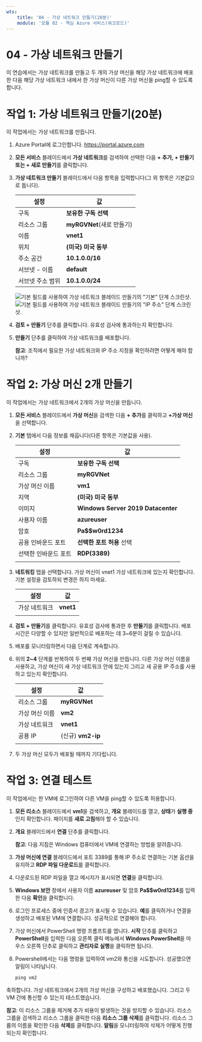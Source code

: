 ```yaml
---
wts:
    title: '04 - 가상 네트워크 만들기(20분)'
    module: '모듈 02 - 핵심 Azure 서비스(워크로드)'
---
```

# 04 - 가상 네트워크 만들기

이 연습에서는 가상 네트워크를 만들고 두 개의 가상 머신을 해당 가상 네트워크에 배포한 다음 해당 가상 네트워크 내에서 한 가상 머신이 다른 가상 머신을 ping할 수 있도록 합니다.

# 작업 1: 가상 네트워크 만들기(20분)

이 작업에서는 가상 네트워크를 만듭니다. 

1. Azure Portal에 로그인합니다. <a href="https://portal.azure.com" target="_blank"><span style="color: #0066cc;" color="#0066cc">https://portal.azure.com</span></a>

2. **모든 서비스** 블레이드에서 **가상 네트워크**를 검색하여 선택한 다음 **+ 추가, + 만들기 또는 + 새로 만들기**를 클릭합니다. 

3. **가상 네트워크 만들기** 블레이드에서 다음 항목을 입력합니다(그 외 항목은 기본값으로 둡니다).

    | 설정 | 값 | 
    | --- | --- |
    | 구독 | **보유한 구독 선택** |
    | 리소스 그룹 | **myRGVNet**(새로 만들기) |
    | 이름 | **vnet1** |
    | 위치 | **(미국) 미국 동부** |
    | 주소 공간 |**10.1.0.0/16** |
    | 서브넷 - 이름 | **default** |
    | 서브넷 주소 범위 | **10.1.0.0/24** |

    ![기본 필드를 사용하여 가상 네트워크 블레이드 만들기의 "기본" 단계 스크린샷.](../images/0301a.png)
    ![기본 필드를 사용하여 가상 네트워크 블레이드 만들기의 "IP 주소" 단계 스크린샷.](../images/0301b.png)

5. **검토 + 만들기** 단추를 클릭합니다. 유효성 검사에 통과하는지 확인합니다.

6. **만들기** 단추를 클릭하여 가상 네트워크를 배포합니다. 

    **참고**: 조직에서 필요한 가상 네트워크와 IP 주소 지정을 확인하려면 어떻게 해야 합니까?

# 작업 2: 가상 머신 2개 만들기

이 작업에서는 가상 네트워크에서 2개의 가상 머신을 만듭니다. 

1. **모든 서비스** 블레이드에서 **가상 머신**을 검색한 다음 **+ 추가**를 클릭하고 **+가상 머신**을 선택합니다. 

2. **기본** 탭에서 다음 정보를 채웁니다(다른 항목은 기본값을 사용).

   | 설정 | 값 | 
   | --- | --- |
   | 구독 | **보유한 구독 선택**  |
   | 리소스 그룹 |  **myRGVNet** |
   | 가상 머신 이름 | **vm1**|
   | 지역 | **(미국) 미국 동부** |
   | 이미지 | **Windows Server 2019 Datacenter** |
   | 사용자 이름| **azureuser** |
   | 암호| **Pa$$w0rd1234** |
   | 공용 인바운드 포트| **선택한 포트 허용** 선택  |
   | 선택한 인바운드 포트| **RDP(3389)** |
   |||

3. **네트워킹** 탭을 선택합니다. 가상 머신이 vnet1 가상 네트워크에 있는지 확인합니다. 기본 설정을 검토하되 변경은 하지 마세요. 

   | 설정 | 값 | 
   | --- | --- |
   | 가상 네트워크 | **vnet1** |
   |||

4. **검토 + 만들기**를 클릭합니다. 유효성 검사에 통과한 후 **만들기**를 클릭합니다. 배포 시간은 다양할 수 있지만 일반적으로 배포하는 데 3~6분이 걸릴 수 있습니다.

5. 배포를 모니터링하면서 다음 단계로 계속합니다. 

6. 위의 **2~4** 단계를 반복하여 두 번째 가상 머신을 만듭니다. 다른 가상 머신 이름을 사용하고, 가상 머신이 새 가상 네트워크 안에 있는지 그리고 새 공용 IP 주소를 사용하고 있는지 확인합니다.

    | 설정 | 값 |
    | --- | --- |
    | 리소스 그룹 | **myRGVNet** |
    | 가상 머신 이름 |  **vm2** |
    | 가상 네트워크 | **vnet1** |
    | 공용 IP | (신규) **vm2-ip** |
    |||

7. 두 가상 머신 모두가 배포될 때까지 기다립니다. 

# 작업 3: 연결 테스트 

이 작업에서는 한 VM에 로그인하여 다른 VM을 ping할 수 있도록 허용합니다. 

1. **모든 리소스** 블레이드에서 **vm1**을 검색하고, **개요** 블레이드를 열고, **상태**가 **실행 중**인지 확인합니다. 페이지를 **새로 고침**해야 할 수 있습니다.

2. **개요** 블레이드에서 **연결** 단추를 클릭합니다.

    **참고**: 다음 지침은 Windows 컴퓨터에서 VM에 연결하는 방법을 알려줍니다. 

3. **가상 머신에 연결** 블레이드에서 포트 3389를 통해 IP 주소로 연결하는 기본 옵션을 유지하고 **RDP 파일 다운로드**를 클릭합니다.

4. 다운로드된 RDP 파일을 열고 메시지가 표시되면 **연결**을 클릭합니다. 

5. **Windows 보안** 창에서 사용자 이름 **azureuser** 및 암호 **Pa$$w0rd1234**를 입력한 다음 **확인**을 클릭합니다.

6. 로그인 프로세스 중에 인증서 경고가 표시될 수 있습니다. **예**를 클릭하거나 연결을 생성하고 배포된 VM에 연결합니다. 성공적으로 연결해야 합니다.

7. 가상 머신에서 PowerShell 명령 프롬프트를 엽니다. **시작** 단추를 클릭하고 **PowerShell**을 입력한 다음 오른쪽 클릭 메뉴에서 **Windows PowerShell**을 마우스 오른쪽 단추로 클릭하고 **관리자로 실행**을 클릭하면 됩니다.

8. Powershell에서는 다음 명령을 입력하여 vm2와 통신을 시도합니다. 성공했으면 알림이 나타납니다.

   ```PowerShell
   ping vm2
   ```

축하합니다. 가상 네트워크에서 2개의 가상 머신을 구성하고 배포했습니다. 그리고 두 VM 간에 통신할 수 있는지 테스트했습니다. 

**참고**: 이 리소스 그룹을 제거해 추가 비용이 발생하는 것을 방지할 수 있습니다. 리소스 그룹을 검색하고 리소스 그룹을 클릭한 다음 **리소스 그룹 삭제**를 클릭합니다. 리소스 그룹의 이름을 확인한 다음 **삭제**를 클릭합니다. **알림**을 모니터링하여 삭제가 어떻게 진행되는지 확인합니다.
